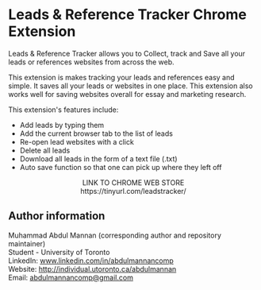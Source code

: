 # Leads & Reference Tracker Chrome Extension

Leads & Reference Tracker allows you to Collect, track and Save all your leads or references websites from across the web. 

This extension is makes tracking your leads and references easy and simple. It saves all your leads or websites in one place. This extension also works well for saving websites overall for essay and marketing research. 

 This extension's features include:

- Add leads by typing them
- Add the current browser tab to the list of leads
- Re-open lead websites with a click
- Delete all leads
- Download all leads in the form of a text file (.txt)
- Auto save function so that one can pick up where they left off

<div align="center">
  LINK TO CHROME WEB STORE <br>
  https://tinyurl.com/leadstracker/
</div>


## Author information
Muhammad Abdul Mannan (corresponding author and repository maintainer) <br />
Student - University of Toronto <br />
LinkedIn: www.linkedin.com/in/abdulmannancomp <br />
Website: http://individual.utoronto.ca/abdulmannan <br />
Email: abdulmannancomp@gmail.com <br />
